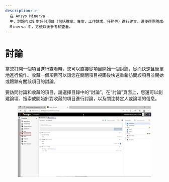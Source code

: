 ```yaml
---
description: >-
  在 Ansys Minerva
  中，討論可以針對任何項目（包括檔案、專案、工作請求、任務等）進行建立。這使得團隊成員可以在同一個平台上進行討論，方便協作和交流。您可以從項目頁面或討論頁面開始一個討論，邀請其他成員參與，並將討論內容記錄在
  Minerva 中，方便以後參考和查看。
---
```


# 討論

當您打開一個項目進行查看時，您可以直接從項目開始一個討論，從而快速且簡單地進行協作。收藏一個項目可以讓您在關閉項目視圖後快速重新訪問該項目並開始或跟踪有關該項目的討論。

要訪問討論和收藏的項目，請選擇目錄中的“討論”。在“討論”頁面上，您還可以創建論壇、搜索或開始針對收藏的項目進行討論，以及關注特定人或論壇的信息。

<figure><img src="../.gitbook/assets/image (2) (2).png" alt=""><figcaption></figcaption></figure>
